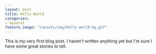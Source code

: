 ```yaml
---
layout: post
title: Hello World
categories:
- General
feature_image: "/assets/img/hello world-bg.gif"
---
```


This is my very first blog post. I haven't written anything yet but I'm sure I have some great stories to tell.
